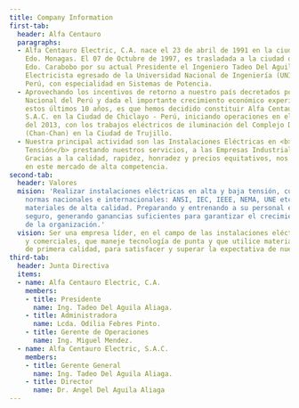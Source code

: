 ```yaml
---
title: Company Information
first-tab:
  header: Alfa Centauro
  paragraphs:
  - Alfa Centauro Electric, C.A. nace el 23 de abril de 1991 en la ciudad de Maturín,
    Edo. Monagas. El 07 de Octubre de 1997, es trasladada a la ciudad de Valencia,
    Edo. Carabobo por su actual Presidente el Ingeniero Tadeo Del Aguila Aliaga, Ingeniero
    Electricista egresado de la Universidad Nacional de Ingeniería (UNI) de Lima -
    Perú, con especialidad en Sistemas de Potencia.
  - Aprovechando los incentivos de retorno a nuestro país decretados por el Gobierno
    Nacional del Perú y dada el importante crecimiento económico experimentado en
    estos últimos 10 años, es que hemos decidido constituir Alfa Centauro Electric,
    S.A.C. en la Ciudad de Chiclayo - Perú, iniciando operaciones en el mes de Septiembre
    del 2013, con los trabajos eléctricos de iluminación del Complejo Deportivo Chicago
    (Chan-Chan) en la Ciudad de Trujillo.
  - Nuestra principal actividad son las Instalaciones Eléctricas en <b>Alta y Baja
    Tensión</b> prestando nuestros servicios, a las Empresas Industriales y Comerciales.
    Gracias a la calidad, rapidez, honradez y precios equitativos, nos hemos consolidado
    en este mercado de alta competencia.
second-tab:
  header: Valores
  mision: 'Realizar instalaciones eléctricas en alta y baja tensión, cumpliendo las
    normas nacionales e internacionales: ANSI, IEC, IEEE, NEMA, UNE etc., utilizando
    materiales de alta calidad. Preparando y entrenando a su personal en un ambiente
    seguro, generando ganancias suficientes para garantizar el crecimiento sostenido
    de la organización.'
  vision: Ser una empresa líder, en el campo de las instalaciones eléctricas industriales
    y comerciales, que maneje tecnología de punta y que utilice materiales y equipos
    de primera calidad, para satisfacer y superar la expectativa de nuestros clientes.
third-tab:
  header: Junta Directiva
  items:
  - name: Alfa Centauro Electric, C.A.
    members:
    - title: Presidente
      name: Ing. Tadeo Del Aguila Aliaga.
    - title: Administradora
      name: Lcda. Odilia Febres Pinto.
    - title: Gerente de Operaciones
      name: Ing. Miguel Mendez.
  - name: Alfa Centauro Electric, S.A.C.
    members:
    - title: Gerente General
      name: Ing. Tadeo Del Aguila Aliaga.
    - title: Director
      name: Dr. Angel Del Aguila Aliaga
---
```


